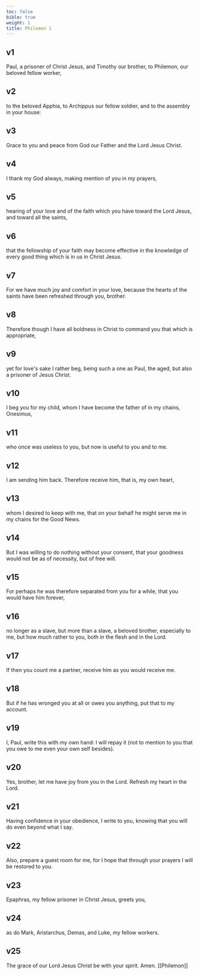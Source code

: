 ```yaml
---
toc: false
bible: true
weight: 1
title: Philemon 1
---
```




## v1 
Paul, a prisoner of Christ Jesus, and Timothy our brother, to Philemon, our beloved fellow worker, 

## v2 
to the beloved Apphia, to Archippus our fellow soldier, and to the assembly in your house: 

## v3 
Grace to you and peace from God our Father and the Lord Jesus Christ. 

## v4 
I thank my God always, making mention of you in my prayers, 

## v5 
hearing of your love and of the faith which you have toward the Lord Jesus, and toward all the saints, 

## v6 
that the fellowship of your faith may become effective in the knowledge of every good thing which is in us in Christ Jesus. 

## v7 
For we have much joy and comfort in your love, because the hearts of the saints have been refreshed through you, brother. 

## v8 
Therefore though I have all boldness in Christ to command you that which is appropriate, 

## v9 
yet for love's sake I rather beg, being such a one as Paul, the aged, but also a prisoner of Jesus Christ. 

## v10 
I beg you for my child, whom I have become the father of in my chains, Onesimus, 

## v11 
who once was useless to you, but now is useful to you and to me. 

## v12 
I am sending him back. Therefore receive him, that is, my own heart, 

## v13 
whom I desired to keep with me, that on your behalf he might serve me in my chains for the Good News. 

## v14 
But I was willing to do nothing without your consent, that your goodness would not be as of necessity, but of free will. 

## v15 
For perhaps he was therefore separated from you for a while, that you would have him forever, 

## v16 
no longer as a slave, but more than a slave, a beloved brother, especially to me, but how much rather to you, both in the flesh and in the Lord. 

## v17 
If then you count me a partner, receive him as you would receive me. 

## v18 
But if he has wronged you at all or owes you anything, put that to my account. 

## v19 
I, Paul, write this with my own hand: I will repay it (not to mention to you that you owe to me even your own self besides). 

## v20 
Yes, brother, let me have joy from you in the Lord. Refresh my heart in the Lord. 

## v21 
Having confidence in your obedience, I write to you, knowing that you will do even beyond what I say. 

## v22 
Also, prepare a guest room for me, for I hope that through your prayers I will be restored to you. 

## v23 
Epaphras, my fellow prisoner in Christ Jesus, greets you, 

## v24 
as do Mark, Aristarchus, Demas, and Luke, my fellow workers. 

## v25 
The grace of our Lord Jesus Christ be with your spirit. Amen.
[[Philemon]]
